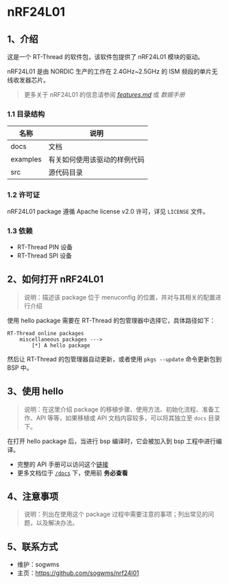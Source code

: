 # nRF24L01

## 1、介绍

这是一个 RT-Thread 的软件包，该软件包提供了 nRF24L01 模块的驱动。

nRF24L01 是由 NORDIC 生产的工作在 2.4GHz~2.5GHz 的 ISM 频段的单片无线收发器芯片。

> 更多关于 nRF24L01 的信息请参阅 [_features.md_](/docs/features.md) 或 _数据手册_

### 1.1 目录结构

| 名称 | 说明 |
| ---- | ---- |
| docs  | 文档 |
| examples | 有关如何使用该驱动的样例代码 |
| src  | 源代码目录 |

### 1.2 许可证

nRF24L01 package 遵循 Apache license v2.0 许可，详见 `LICENSE` 文件。

### 1.3 依赖

- RT-Thread PIN 设备
- RT-Thread SPI 设备

## 2、如何打开 nRF24L01

> 说明：描述该 package 位于 menuconfig 的位置，并对与其相关的配置进行介绍

使用 hello package 需要在 RT-Thread 的包管理器中选择它，具体路径如下：

```
RT-Thread online packages
    miscellaneous packages --->
        [*] A hello package
```

然后让 RT-Thread 的包管理器自动更新，或者使用 `pkgs --update` 命令更新包到 BSP 中。

## 3、使用 hello

> 说明：在这里介绍 package 的移植步骤、使用方法、初始化流程、准备工作、API 等等，如果移植或 API 文档内容较多，可以将其独立至 `docs` 目录下。

在打开 hello package 后，当进行 bsp 编译时，它会被加入到 bsp 工程中进行编译。

- 完整的 API 手册可以访问这个[链接](docs/api.md)
- 更多文档位于 [`/docs`](/docs) 下，使用前 **务必查看**

## 4、注意事项

> 说明：列出在使用这个 package 过程中需要注意的事项；列出常见的问题，以及解决办法。

## 5、联系方式

- 维护：sogwms
- 主页：https://github.com/sogwms/nrf24l01
